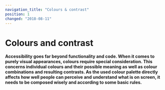 ```yaml
---
navigation_title: "Colours & contrast"
position: 1
changed: "2018-08-11"
---
```


# Colours and contrast

**Accessibility goes far beyond functionality and code. When it comes to purely visual appearances, colours require special consideration. This concerns individual colours and their possible meaning as well as colour combinations and resulting contrasts. As the used colour palette directly affects how well people can perceive and understand what is on screen, it needs to be composed wisely and according to some basic rules.**
